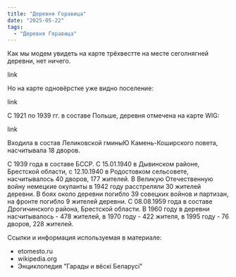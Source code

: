 ```yaml
---
title: "Деревня Горавица"
date: "2025-05-22"
tags: 
  - "Деревня Горавица"
---
```


Как мы модем увидеть на карте трёхвестте на месте сеголнягней деревни, нет ничего.

link

Но на карте одновёрстке уже видно поселение:

link

С 1921 по 1939 гг. в составе Польше, деревня отмечена на карте WIG:

link

Входила в состав Леликовской гминыЮ Камень-Коширского повета, насчитывала 18 дворов. 

С 1939 года в составе БССР. С 15.01.1940 в Дывинском районе, Брестской области, с 12.10.1940 в Родостовком сельсовете, насчитывалось 40 дворов, 177 жителей. В Великую Отечественную войну немецкие окупанты в 1942 году расстреляли 30 жителей деревни. В боях около деревни погибло 39 совецких войнов и партизан, на фронте погибло 9 жителей деревни. С 08.08.1959 года в составе Дрогичинского района, Брестской области. В 1960 году в деревни насчитывалось - 478 жителей, в 1970 году - 422 жителя, в 1995 году - 76 дворов, 228 жителей.

Ссылки и информация используемая в материале:
- etomesto.ru
- wikipedia.org
- Энциклопедия "Гарады и вёскi Беларусi"

